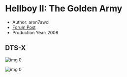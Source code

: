 # Hellboy II: The Golden Army

* Author: aron7awol
* [Forum Post](https://www.avsforum.com/threads/bass-eq-for-filtered-movies.2995212/post-58021942)
* Production Year: 2008

## DTS-X

![img 0](https://i.imgur.com/pxBiGXa.jpg)

![img 0](https://i.imgur.com/rlpZ4HF.jpg)

